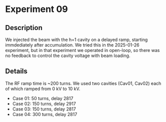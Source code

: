 # Experiment 09


## Description

We injected the beam with the h=1 cavity on a delayed ramp, starting immdediately after accumulation. We tried this in the 2025-01-26 experiment, but in that experiment we operated in open-loop, so there was no feedback to control the cavity voltage with beam loading.


## Details

The RF ramp time is ~200 turns. We used two cavities (Cav01, Cav02) each of which ramped from 0 kV to 10 kV.

- Case 01:  50 turns, delay 2817
- Case 02: 150 turns, delay 2917
- Case 03: 150 turns, delay 2817
- Case 04: 300 turns, delay 2817
